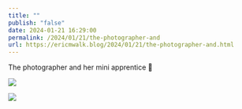 ```yaml
---
title: ""
publish: "false"
date: 2024-01-21 16:29:00
permalink: /2024/01/21/the-photographer-and
url: https://ericmwalk.blog/2024/01/21/the-photographer-and.html
---
```


The photographer and her mini apprentice 📸

![](https://ericmwalk.blog/uploads/2024/img-7615.jpeg)

![](https://ericmwalk.blog/uploads/2024/img-7611.jpeg)